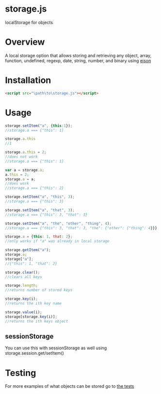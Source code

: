 # storage.js
localStorage for objects

# Overview
A local storage option that allows storing and retrieving any object, array, function, undefined, regexp, date, string, number, and binary using [ejson](http://docs.meteor.com/api/ejson.html)

# Installation

```html
<script src="\path\to\storage.js"></script>
```

# Usage

```javascript
storage.setItem("a", {this:1});
//storage.a === {"this": 1}

storage.a.this
//1

storage.a.this = 2;
//does not work
//storage.a === {"this": 1}

var a = storage.a;
a.this = 2;
storage.a = a;
//does work
//storage.a === {"this": 2}

storage.setItem("a", "this", 3);
//storage.a === {"this": 3}

storage.setItem("a", "that", 3);
//storage.a === {"this": 3, "that": 3}

storage.setItem("a", "the", "other", "thing", 4);
//storage.a === {"this": 3, "that": 3, "the": {"other": {"thing": 4}}}

storage.a = {this: 1, that: 2};
//only works if "a" was already in local storage

storage.getItem("a");
storage.a;
storage["a"];
//{"this": 1, "that": 2}

storage.clear();
//clears all keys

storage.length;
//returns number of stored keys

storage.key(i);
//returns the ith key name

storage.value(i);
storage[storage.key(i)];
//returns the ith keys object
```

## sessionStorage

You can use this with sessionStorage as well using storage.session.get/setItem()

# Testing

For more examples of what objects can be stored go to [the tests](https://storage.js.org/test.html)
